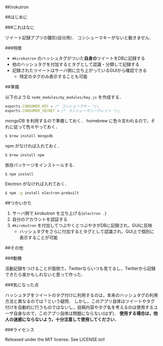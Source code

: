 #Kirokutron

##はじめに

###これはなに

ツイート記録アプリの雛形(自分用)．
コンシューマキーがないと動きません．

###特徴

* `#kirokutron` のハッシュタグがついた**自身の**ツイートをDBに記録する
* 他のハッシュタグを付加するとタグとして認識・分類して記録する
* 記録されたツイートはサーバ側に立ち上がっているGUIから確認できる
  * 特定のタグのみ表示することも可能

##準備

以下のような `node_modules/my_modules/key.js` を作成する．

``` javascript
exports.CONSUMER_KEY = /* コンシューマキー */;
exports.CONSUMER_SECRET = /* コンシューマシークレット */;
```

mongoDB を利用するので準備しておく．
homebrew に色々言われるので，それに従って色々やっておく．

```bash
$ brew install mongodb
```

npm がなければ入れておく．

``` bash
$ brew install npm
```

依存パッケージをインストールする．

```bash
$ npm install
```

Electron がなければ入れておく．

``` bash
$ npm -g install electron-prebuilt
```

##つかいかた

1. サーバ側で kirokutron を立ち上げる(`electron .`)
2. 自分のアカウントを認証する
3. `#kirokutron` を付加してつぶやくとつぶやきがDBに記録され，GUIに反映
   * ハッシュタグをさらに付加するとタグとして認識され，GUI上で個別に表示することが可能

##その他

###動機

活動記録をつけることが面倒で，Twitterならいつも見てるし，Twitterから記録できたら楽かもしれないと思って作った．

###気になった点

ハッシュタグをツイートのタグ付けに利用するのは，本来のハッシュタグの利用方法と異なるのでは？という疑問．
しかし，このアプリ自体はツイートやタグ付けを自動的に行うものではないし，投稿内容やタグ名を考えるのは使用するユーザ自身なので，このアプリ自体は問題にならない(はず)．
**使用する場合は，他人の迷惑にならないよう，十分注意して使用してください．**

###ライセンス

Released under the MIT license.
See LICENSE.txt!
